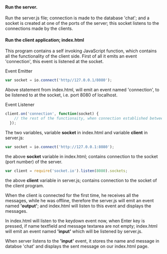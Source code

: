 #### Run the server.
Run the server.js file; connection is made to the database 'chat'; and a socket is created at one of the ports of the server; this socket listens to the connections made by the clients.

#### Run the client application; index.html
This program contains a self invoking JavaScript function, which contains all the functionality of the client side.
First of all it emits an event 'connection', this event is listened at the socket.


Event Emitter
```JavaScript
var socket = io.connect('http//127.0.0.1/8080');
```

Above statement from index.html, will emit an event named 'connection', to be listened to at the socket, i.e. port 8080 of localhost.

Event Listener
```JavaScript
client.on('connection', function(socket) {
    // the rest of the functionaity, when connection established between client and the server
  });
```

The two variables, variable **socket** in index.html and variable **client** in server.js:
```JavaScript
var socket = io.connect('http://127.0.0.1:8080');
```
the above **socket** variable in index.html; contains connection to the socket (port number) of the server.

```JavaScript
var client = require('socket.io').listen(8080).sockets;
```
the above **client** variable in server.js; contains connection to the socket of the client program.

When the client is connected for the first time, he receives all the messages, while he was offline, therefore the server.js will emit an event named **'output'**; and index.html will listen to this event and displays the messages.

In index.html will listen to the keydown event now, when Enter key is pressed, if name textfield and message textarea are not empty; 
index.html will emit an event named **'input'** which will be listened by server.js.

When server listens to the **'input'** event, it stores the name and message in databse 'chat' and displays the sent message on our index.html page.
